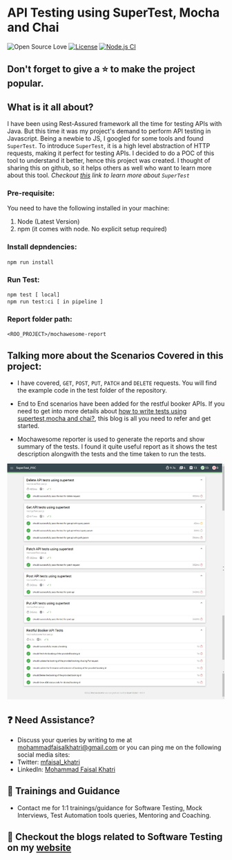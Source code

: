 # API Testing using SuperTest, Mocha and Chai

![Open Source Love](https://badges.frapsoft.com/os/v1/open-source.svg?v=103)
[![License](https://img.shields.io/badge/License-Apache%202.0-blue.svg)](https://opensource.org/licenses/Apache-2.0)
[![Node.js CI](https://github.com/mfaisalkhatri/SuperTest_poc/actions/workflows/node.js.yml/badge.svg)](https://github.com/mfaisalkhatri/SuperTest_poc/actions/workflows/node.js.yml)

## Don't forget to give a :star: to make the project popular.

## What is it all about?

I have been using Rest-Assured framework all the time for testing APIs with Java. But this time it was my project's demand to perform API testing in Javascript.
Being a newbie to JS, I googled for some tools and found `SuperTest`.
To introduce `SuperTest`, it is a high level abstraction of HTTP requests, making it perfect for testing APIs.
I decided to do a POC of this tool to understand it better, hence this project was created.
I thought of sharing this on github, so it helps others as well who want to learn more about this tool.
_Checkout [this][] link to learn more about `SuperTest`_

### Pre-requisite:
You need to have the following installed in your machine:

1. Node (Latest Version)
2. npm (it comes with node. No explicit setup required)

### Install depndencies:
```
npm run install
```

### Run Test:
```
npm test [ local]
npm run test:ci [ in pipeline ]
```

### Report folder path:
```
<ROO_PROJECT>/mochawesome-report
```

## Talking more about the Scenarios Covered in this project:

- I have covered, `GET`, `POST`, `PUT`, `PATCH` and `DELETE` requests. You will find the example code in the test folder of the repository.

- End to End scenarios have been added for the restful booker APIs. If you need to get into more details about [how to write tests using supertest,mocha and chai?][mediumblog], this blog is all you need to refer and get started.

- Mochawesome reporter is used to generate the reports and show summary of the tests. I found it quite useful report as it shows the test description alongwith the tests and the time taken to run the tests.

<img src="assets/mochawesome-report.png"/>

## :question: Need Assistance?

- Discuss your queries by writing to me at [mohammadfaisalkhatri@gmail.com][mail] or you can ping me on the following social media sites:
- Twitter: [mfaisal_khatri][twitter]
- LinkedIn: [Mohammad Faisal Khatri][linkedin]

## :rocket: Trainings and Guidance

- Contact me for 1:1 trainings/guidance for Software Testing, Mock Interviews, Test Automation tools queries, Mentoring and Coaching.

## :thought_balloon: Checkout the blogs related to Software Testing on my [website][]

[mail]: mohammadfaisalkhatri@gmail.com
[linkedin]: https://www.linkedin.com/in/faisalkhatri/
[twitter]: https://twitter.com/mfaisal_khatri
[this]: https://www.npmjs.com/package/supertest
[website]: https://mfaisalkhatri.github.io
[mediumblog]: https://medium.com/@iamfaisalkhatri/api-testing-using-supertest-ea37522fa329
